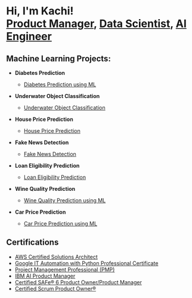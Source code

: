 <h1>Hi, I'm Kachi! <br/><a href="https://www.linkedin.com/in/onyekachi-iloghalu">Product Manager</a>, <a href="https://www.linkedin.com/in/onyekachi-iloghalu">Data Scientist</a>, <a href="https://www.linkedin.com/in/onyekachi-iloghalu">AI Engineer</a></h1>

<h2> Machine Learning Projects:</h2>

- <b>Diabetes Prediction</b>
  - [Diabetes Prediction using ML](https://github.com/Kachi-bliztech/Machine-Learning-Projects/tree/main)

- <b>Underwater Object Classification</b>
  - [Underwater Object Classification](https://github.com/Kachi-bliztech/RockVsMine_Prediction)
  
- <b>House Price Prediction</b>
  - [House Price Prediction](https://github.com/Kachi-bliztech/HousePricePrediction-/tree/main)
 
- <b>Fake News Detection</b>
  - [Fake News Detection](https://github.com/Kachi-bliztech/FakeNewsPrediction/tree/main)

- <b>Loan Eligibility Prediction</b>
  - [Loan Eligibility Prediction](https://github.com/Kachi-bliztech/LoanStatusPrediction)
 
- <b>Wine Quality Prediction</b>
  - [Wine Quality Prediction using ML](https://github.com/Kachi-bliztech/WineQualityPrediction)
 
- <b>Car Price Prediction</b>
  - [Car Price Prediction using ML](https://github.com/Kachi-bliztech/CarPricePrediction)

<h2> Certifications</h2>
  
- [AWS Certified Solutions Architect](https://www.credly.com/badges/d4a1b2d3-cd38-48ab-817f-f46c6069e6c8)
- [Google IT Automation with Python Professional Certificate](https://www.credly.com/badges/e4f05300-8f03-4c68-993c-e331f540d2e6/linked_in_profile)
- [Project Management Professional (PMP)](https://www.credly.com/badges/d7fe6891-4fe1-446e-a5a2-ff7838c7628e)
- [IBM AI Product Manager](https://www.coursera.org/account/accomplishments/professional-cert/3FOJS22VV3RT)
- [Certified SAFe® 6 Product Owner/Product Manager](https://www.credly.com/earner/earned/share/68a7bac6-e826-4a32-8988-b3092976ba8a)
- [Certified Scrum Product Owner®](https://bcert.me/bc/html/show-badge.html?b=vfafytop)
